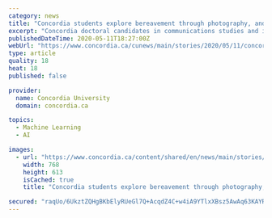 ```yaml
---
category: news
title: "Concordia students explore bereavement through photography, and machine learning for improved rehab technologies"
excerpt: "Concordia doctoral candidates in communications studies and information systems engineering, respectively — are the latest recipients of the university’s Stand-Out Graduate Research Awards. The prize is offered twice a year to students who have made exceptional research contributions in the categories of Fine Arts,"
publishedDateTime: 2020-05-11T18:27:00Z
webUrl: "https://www.concordia.ca/cunews/main/stories/2020/05/11/concordia-students-explore-bereavement-through-photography-and-machine-learning.html"
type: article
quality: 18
heat: 18
published: false

provider:
  name: Concordia University
  domain: concordia.ca

topics:
  - Machine Learning
  - AI

images:
  - url: "https://www.concordia.ca/content/shared/en/news/main/stories/2020/05/11/concordia-students-explore-bereavement-through-photography-and-machine-learning.img.png/1589226470983.jpg"
    width: 768
    height: 613
    isCached: true
    title: "Concordia students explore bereavement through photography, and machine learning for improved rehab technologies"

secured: "raqUo/6UkztZQHgBKbElyRUeGl7Q+AcqdZ4C+w4iA9YTlxXBsz5AwAq63KAYRhRjV/2DTIq2nL1ImwHGH+2vKkxm3XwLhjBBZ0bN3BzWX4LoZNgCZO9eydcP3xHR9bcbZZPUzSmYpgGxcgdMc9H1PP72qCe5pnNwOn4kHe97Bym3YtWpNegoqdNzCWX1O4aV1hqViSXPGNVm8jS7WFBcLok42iPoQZVxdxIyJ5B1EZjVuObgsctQylBalJc0dQjBpU+grLfFZE31m/dOfsN7j8fOC/PNy+WZ/ziO1NIYwJaXX9uGAHo/HuiAcAF0UBgc74I3rumpDauvcs2lOY+FhvJG4ZTUTWgdVrTjarn03MWLJ3DIEjU4deoMhKIyBXy84e3+N18RsQ6HhppqnirbBVXaHRyIOpEoZjEndHKTqWKNY1AbNOeLj3H4LOfW4k3xD5fGp64e21M2akuVnJ9fVcUYzmmTqMKIfJCfK6garAg=;A5fTWb9OuwyKhoKbHd/jAA=="
---
```


